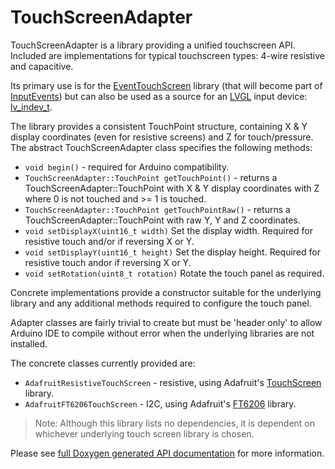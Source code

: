 # TouchScreenAdapter

TouchScreenAdapter is a library providing a unified touchscreen API. Included are implementations for typical touchscreen types: 4-wire resistive and capacitive.

Its primary use is for the [EventTouchScreen](https://github.com/Stutchbury/EventTouchScreen) library (that will become part of [InputEvents](https://github.com/Stutchbury/InputEvents)) but can also be used as a source for an [LVGL](https://lvgl.io/) input device: [lv_indev_t](https://docs.lvgl.io/master/details/main-components/indev.html).

The library provides a consistent TouchPoint structure, containing X & Y display coordinates (even for resistive screens) and Z for touch/pressure. The abstract TouchScreenAdapter class specifies the following methods:

- <code>void begin()</code> - required for Arduino compatibility.
- <code>TouchScreenAdapter::TouchPoint getTouchPoint()</code> - returns a TouchScreenAdapter::TouchPoint with X & Y display coordinates with Z where 0 is not touched and >= 1 is touched.
- <code>TouchScreenAdapter::TouchPoint getTouchPointRaw()</code> - returns a TouchScreenAdapter::TouchPoint with raw Y, Y and Z coordinates.
- <code>void setDisplayX(uint16_t width)</code> Set the display width. Required for resistive touch and/or if reversing X or Y.
- <code>void setDisplayY(uint16_t height)</code> Set the display height. Required for resistive touch andor if reversing X or Y.
- <code>void setRotation(uint8_t rotation)</code> Rotate the touch panel as required.

Concrete implementations provide a constructor suitable for the underlying library and any additional methods required to configure the touch panel.

Adapter classes are fairly trivial to create but must be 'header only' to allow Arduino IDE to compile without error when the underlying libraries are not installed.

The concrete classes currently provided are:

- <code>AdafruitResistiveTouchScreen</code> - resistive, using Adafruit's [TouchScreen](https://github.com/adafruit/Adafruit_TouchScreen) library.
- <code>AdafruitFT6206TouchScreen</code> - I2C, using Adafruit's [FT6206](https://github.com/adafruit/Adafruit_FT6206_Library) library.

> Note: Although this library lists no dependencies, it is dependent on whichever underlying touch screen library is chosen.

Please see [full Doxygen generated API documentation](https://stutchbury.github.io/TouchScreenAdapter/api/index.html) for more information.



